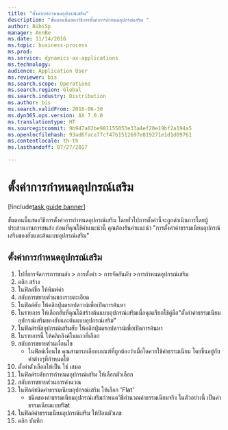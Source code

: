 ```yaml
--- 
title: "ตั้งค่าการกำหนดอุปกรณ์เสริม"
description: "ขั้นตอนนี้แสดงวิธีการตั้งค่าการกำหนดอุปกรณ์เสริม "
author: BibiSp
manager: AnnBe
ms.date: 11/14/2016
ms.topic: business-process
ms.prod: 
ms.service: dynamics-ax-applications
ms.technology: 
audience: Application User
ms.reviewer: bis
ms.search.scope: Operations
ms.search.region: Global
ms.search.industry: Distribution
ms.author: bis
ms.search.validFrom: 2016-06-30
ms.dyn365.ops.version: AX 7.0.0
ms.translationtype: HT
ms.sourcegitcommit: 9b947a02be981155053e33a4ef20e19bf2a194a5
ms.openlocfilehash: 93ad6face77cf47b1512697e819271e1d1d09761
ms.contentlocale: th-th
ms.lasthandoff: 07/27/2017

---
```

# <a name="set-up-accessorial-assignments"></a>ตั้งค่าการกำหนดอุปกรณ์เสริม

[!include[task guide banner](../../includes/task-guide-banner.md)]

ขั้นตอนนี้แสดงวิธีการตั้งค่าการกำหนดอุปกรณ์เสริม  โดยทั่วไปการตั้งค่านี้จะถูกดำเนินการโดยผู้ประสานงานการขนส่ง ก่อนที่คุณใช้คำแนะนำนี้ คุณต้องรันคำแนะนำ "การตั้งค่าค่าธรรมเนียมอุปกรณ์เสริมของฮับและต้นแบบอุปกรณ์เสริม"


## <a name="set-up-accessorial-assignment"></a>ตั้งค่าการกำหนดอุปกรณ์เสริม
1. ไปที่การจัดการการขนส่ง > การตั้งค่า > การจัดอันดับ >การกำหนดอุปกรณ์เสริม
2. คลิก สร้าง
3. ในฟิลด์ชื่อ ให้พิมพ์ค่า 
4. สลับการขยายส่วนของรายละเอียด
5. ในฟิลด์ฮับ ให้คลิกปุ่มดรอปดาวน์เพื่อเปิดการค้นหา
6. ในรายการ ให้เลือกฮับที่คุณได้สร้างต้นแบบอุปกรณ์เสริมเมื่อคุณเรียกใช้คู่มือ"ตั้งค่าค่าธรรมเนียมอุปกรณ์เสริมของฮับและต้นแบบอุปกรณ์เสริม" 
7. ในฟิลด์รหัสอุปกรณ์เสริมฮับ ให้คลิกปุ่มดรอปดาวน์เพื่อเปิดการค้นหา
8. ในรายการนี้ ให้คลิกลิงค์ในแถวที่เลือก
9. สลับการขยายส่วนเงื่อนไข
    * ในฟิลด์เงื่อนไข คุณสามารถเลือกเกณฑ์ที่ถูกต้องว่าเมื่อใดควรใช้ค่าธรรมเนียม โดยขึ้นอยู่กับค่าต่างๆที่กำหนดให้  
10. ตั้งค่าตัวเลือกให้เป็น ใช่ เสมอ
11. ในฟิลด์ระดับการกำหนดอุปกรณ์เสริม ให้เลือกตัวเลือก
12. สลับการขยายส่วนการคำนวณ
13. ในฟิลด์ชนิดค่าธรรมเนียมอุปกรณ์เสริม ให้เลือก 'Flat'
    * ชนิดของค่าธรรมเนียมอุปกรณ์เสริมกำหนดวิธีคำนวณค่าธรรมเนียมจริง  ในตัวอย่างนี้ เป็นค่าธรรมเนียมแบบflat  
14. ในฟิลด์ค่าธรรมเนียมอุปกรณ์เสริม ให้ป้อนตัวเลข
15. คลิก บันทึก


